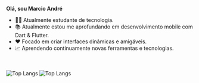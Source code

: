 **Olá, sou Marcio André**

- 👨‍💻 Atualmente estudante de tecnologia. 
- 📚 Atualmente estou me aprofundando em desenvolvimento mobile com Dart & Flutter. 
- ❤️ Focado em criar interfaces dinâmicas e amigáveis.
- 📈 Aprendendo continuamente novas ferramentas e tecnologias.

<br>

![Top Langs](https://github-readme-stats.vercel.app/api?username=AndreOn04&show_icons=true&theme=tokyonight)
![Top Langs](https://github-readme-stats.vercel.app/api/top-langs/?username=AndreOn04&hide_progress=true)
